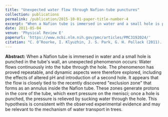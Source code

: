 ```yaml
---
title: "Unexpected water flow through Nafion-tube punctures"
collection: publications
permalink: /publication/2015-10-01-paper-title-number-4
excerpt: "When a Nafion tube is immersed in water and a small hole is punched in the tube's wall, an unexpected phenomenon occurs: Water flows continuously into the tube through the hole."
date: 2011-05-04
venue: 'Physical Review E'
paperurl: 'https://www.ncbi.nlm.nih.gov/pmc/articles/PMC3192024/'
citation: "C. O’Rourke, I. Klyuzhin, J. S. Park, G. H. Pollack (2011). &quot;Unexpected water flow through Nafion-tube punctures.&quot; <i>Phys. Rev. E.</i>, 83(5 Pt 2)."
---
```

**Abstract:** When a Nafion tube is immersed in water and a small hole is punched in the tube's wall, an unexpected phenomenon occurs: Water flows continuously into the tube through the hole. The phenomenon has proved repeatable, and dynamic aspects were therefore explored, including the effects of altered pH and introduction of a second hole. It appears that the flow is closely tied to the recently discovered "exclusion zone" that forms as an annulus inside the Nafion tube. These zones generate protons in the core of the tube, which exert pressure on the menisci; once a hole is punched, the pressure is relieved by sucking water through the hole. This hypothesis is consistent with the observed experimental evidence and may be relevant to the mechanism of water transport in trees.
